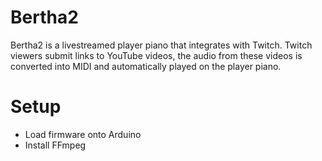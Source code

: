 # Bertha2

Bertha2 is a livestreamed player piano that integrates with Twitch. Twitch viewers submit links to YouTube videos, the audio from these videos is converted into MIDI and automatically played on the player piano.


# Setup

* Load firmware onto Arduino
* Install FFmpeg